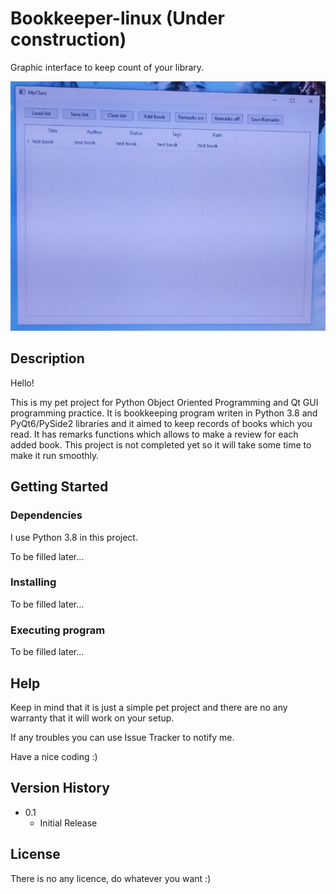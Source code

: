 # Bookkeeper-linux (Under construction)


Graphic interface to keep count of your library.

![alt text](https://github.com/Py4Rpi/Bookkeeper-win/blob/master/screen2.jpg)

## Description

Hello!

This is my pet project for Python Object Oriented Programming and Qt GUI programming practice. 
It is bookkeeping program writen in Python 3.8 and PyQt6/PySide2 libraries and it aimed to keep
records of books which you read. It has remarks functions which allows to make a review for each 
added book. This project is not completed yet so it will take some time to make it run smoothly.

## Getting Started

### Dependencies

I use Python 3.8 in this project.

To be filled later...

### Installing

To be filled later...

### Executing program

To be filled later...


## Help

Keep in mind that it is just a simple pet project and there are no any warranty that it will work on your setup.

If any troubles you can use Issue Tracker to notify me.

Have a nice coding :)

## Version History

* 0.1
    * Initial Release

## License

There is no any licence, do whatever you want :)
